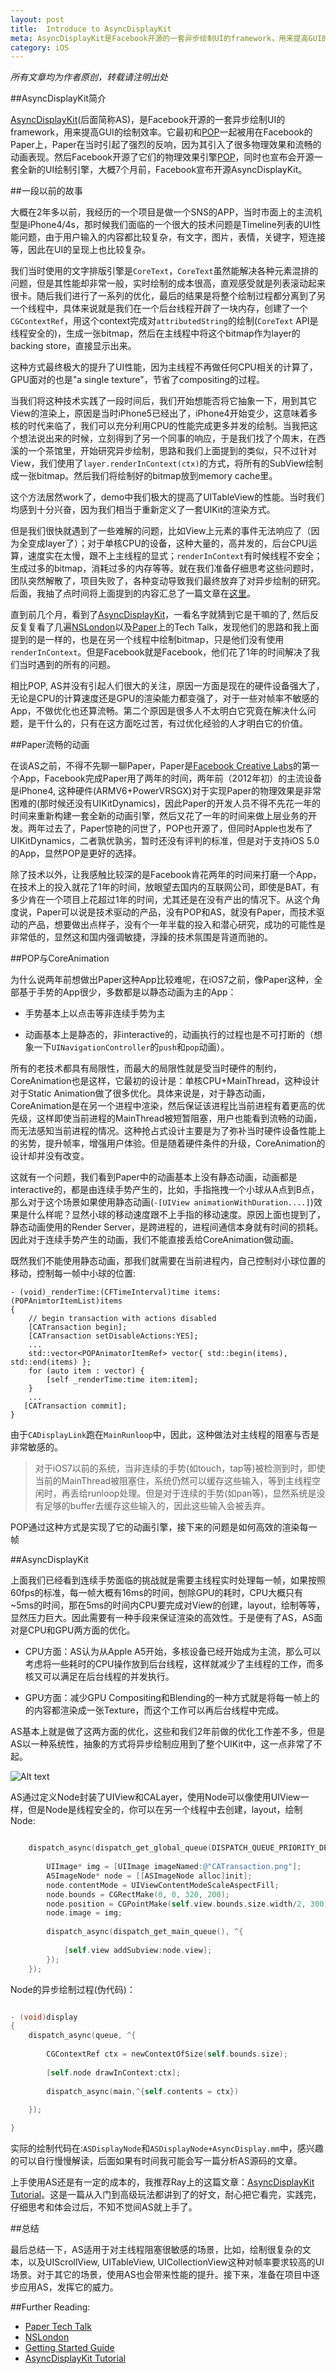 ```yaml
---
layout: post
title:  Introduce to AsyncDisplayKit
meta: AsyncDisplayKit是Facebook开源的一套异步绘制UI的framework，用来提高GUI的绘制效率。它最初和[POP](https://github.com/facebook/pop)一起被用在Facebook的Paper上，Paper在当时引起了强烈的反响，因为其引入了很多物理效果和流畅的动画表现。然后Facebook开源了它们的物理效果引擎[POP](https://github.com/facebook/pop)，同时也宣布会开源一套全新的UI绘制引擎，大概7个月前，Facebook宣布开源AsyncDisplayKit。
category: iOS
---
```


<em>所有文章均为作者原创，转载请注明出处</em> 


##AsyncDisplayKit简介

[AsyncDisplayKit](https://github.com/facebook/AsyncDisplayKit)(后面简称AS)，是Facebook开源的一套异步绘制UI的framework，用来提高GUI的绘制效率。它最初和[POP](https://github.com/facebook/pop)一起被用在Facebook的Paper上，Paper在当时引起了强烈的反响，因为其引入了很多物理效果和流畅的动画表现。然后Facebook开源了它们的物理效果引擎[POP](https://github.com/facebook/pop)，同时也宣布会开源一套全新的UI绘制引擎，大概7个月前，Facebook宣布开源AsyncDisplayKit。


##一段以前的故事

大概在2年多以前，我经历的一个项目是做一个SNS的APP，当时市面上的主流机型是iPhone4/4s，那时候我们面临的一个很大的技术问题是Timeline列表的UI性能问题，由于用户输入的内容都比较复杂，有文字，图片，表情，关键字，短连接等，因此在UI的呈现上也比较复杂。

我们当时使用的文字排版引擎是`CoreText`，`CoreText`虽然能解决各种元素混排的问题，但是其性能却非常一般，实时绘制的成本很高，直观感受就是列表滚动起来很卡。随后我们进行了一系列的优化，最后的结果是将整个绘制过程都分离到了另一个线程中，具体来说就是我们在一个后台线程开辟了一块内存，创建了一个`CGContextRef`，用这个context完成对`attributedString`的绘制(`CoreText` API是线程安全的)，生成一张bitmap，然后在主线程中将这个bitmap作为layer的backing store，直接显示出来。

这种方式最终极大的提升了UI性能，因为主线程不再做任何CPU相关的计算了，GPU面对的也是"a single texture"，节省了compositing的过程。

当我们将这种技术实践了一段时间后，我们开始想能否将它抽象一下，用到其它View的渲染上，原因是当时iPhone5已经出了，iPhone4开始变少，这意味着多核的时代来临了，我们可以充分利用CPU的性能完成更多并发的绘制。当我把这个想法说出来的时候，立刻得到了另一个同事的响应，于是我们找了个周末，在西溪的一个茶馆里，开始研究异步绘制，思路和我们上面提到的类似，只不过针对View，我们使用了`layer.renderInContext(ctx)`的方式，将所有的SubView绘制成一张bitmap。然后我们将绘制好的bitmap放到memory cache里。

这个方法居然work了，demo中我们极大的提高了UITableView的性能。当时我们均感到十分兴奋，因为我们相当于重新定义了一套UIKit的渲染方式。

但是我们很快就遇到了一些难解的问题，比如View上元素的事件无法响应了（因为全变成layer了）；对于单核CPU的设备，这种大量的，高并发的，后台CPU运算，速度实在太慢，跟不上主线程的显式；`renderInContext`有时候线程不安全；生成过多的bitmap，消耗过多的内存等等。就在我们准备仔细思考这些问题时，团队突然解散了，项目失败了，各种变动导致我们最终放弃了对异步绘制的研究。后面，我抽了点时间将上面提到的内容汇总了一篇文章在[这里](http://akadealloc.github.io/blog/2013/07/12/custom-drawing.html)。

直到前几个月，看到了[AsyncDisplayKit](https://github.com/facebook/AsyncDisplayKit)，一看名字就猜到它是干嘛的了, 然后反反复复看了几遍[NSLondon](http://vimeo.com/103589245)以及[Paper](https://www.youtube.com/watch?v=OiY1cheLpmI&list=PLb0IAmt7-GS2sh8saWW4z8x2vo7puwgnR)上的Tech Talk，发现他们的思路和我上面提到的是一样的，也是在另一个线程中绘制bitmap，只是他们没有使用`renderInContext`。但是Facebook就是Facebook，他们花了1年的时间解决了我们当时遇到的所有的问题。

相比POP, AS并没有引起人们很大的关注，原因一方面是现在的硬件设备强大了，无论是CPU的计算速度还是GPU的渲染能力都变强了，对于一些对帧率不敏感的App，不做优化也还算流畅。第二个原因是很多人不太明白它究竟在解决什么问题，是干什么的，只有在这方面吃过苦，有过优化经验的人才明白它的价值。

##Paper流畅的动画


在谈AS之前，不得不先聊一聊Paper，Paper是[Facebook Creative Labs](https://www.facebook.com/labs)的第一个App，Facebook完成Paper用了两年的时间，两年前（2012年初）的主流设备是iPhone4, 这种硬件(ARMV6+PowerVRSGX)对于实现Paper的物理效果是非常困难的(那时候还没有UIKitDynamics)，因此Paper的开发人员不得不先花一年的时间来重新构建一套全新的动画引擎，然后又花了一年的时间来做上层业务的开发。两年过去了，Paper惊艳的问世了，POP也开源了，但同时Apple也发布了UIKitDynamics，二者孰优孰劣，暂时还没有评判的标准，但是对于支持iOS 5.0的App，显然POP是更好的选择。

除了技术以外，让我感触比较深的是Facebook肯花两年的时间来打磨一个App，在技术上的投入就花了1年的时间，放眼望去国内的互联网公司，即使是BAT，有多少肯在一个项目上花超过1年的时间，尤其还是在没有产出的情况下。从这个角度说，Paper可以说是技术驱动的产品，没有POP和AS，就没有Paper，而技术驱动的产品，想要做出点样子，没有个一年半载的投入和潜心研究，成功的可能性是非常低的，显然这和国内强调敏捷，浮躁的技术氛围是背道而驰的。

##POP与CoreAnimation

为什么说两年前想做出Paper这种App比较难呢，在iOS7之前，像Paper这种，全部基于手势的App很少，多数都是以静态动画为主的App：

- 手势基本上以点击等非连续手势为主
	
- 动画基本上是静态的，非interactive的，动画执行的过程也是不可打断的（想象一下`UINavigationController`的`push`和`pop`动画）。

所有的老技术都具有局限性，而最大的局限性就是受当时硬件的制约，CoreAnimation也是这样，它最初的设计是：单核CPU+MainThread，这种设计对于Static Animation做了很多优化。具体来说是，对于静态动画，CoreAnimation是在另一个进程中渲染，然后保证该进程比当前进程有着更高的优先级，这样即使当前进程的MainThread被短暂阻塞，用户也能看到流畅的动画，而无法感知当前进程的情况。这种抢占式设计主要是为了弥补当时硬件设备性能上的劣势，提升帧率，增强用户体验。但是随着硬件条件的升级，CoreAnimation的设计却并没有改变。

这就有一个问题，我们看到Paper中的动画基本上没有静态动画，动画都是interactive的，都是由连续手势产生的，比如，手指拖拽一个小球从A点到B点，那么对于这个场景如果使用静态动画(`-[UIView animationWithDuration....]`)效果是什么样呢？显然小球的移动速度跟不上手指的移动速度。原因上面也提到了，静态动画使用的Render Server，是跨进程的，进程间通信本身就有时间的损耗。因此对于连续手势产生的动画，我们不能直接丢给CoreAnimation做动画。

既然我们不能使用静态动画，那我们就需要在当前进程内，自己控制对小球位置的移动，控制每一帧中小球的位置:

```objc
- (void)_renderTime:(CFTimeInterval)time items:(POPAnimtorItemList)items
{
    // begin transaction with actions disabled
    [CATransaction begin];
    [CATransaction setDisableActions:YES];
    ...
    std::vector<POPAnimatorItemRef> vector{ std::begin(items), std::end(items) };
    for (auto item : vector) {
        [self _renderTime:time item:item];
    }
   	...
   [CATransaction commit];
}
```

由于`CADisplayLink`跑在`MainRunloop`中，因此，这种做法对主线程的阻塞与否是非常敏感的。

>对于iOS7以前的系统，当非连续的手势(如touch，tap等)被检测到时，即使当前的MainThread被阻塞住，系统仍然可以缓存这些输入，等到主线程空闲时，再丢给runloop处理。但是对于连续的手势(如pan等)，显然系统是没有足够的buffer去缓存这些输入的，因此这些输入会被丢弃。

POP通过这种方式是实现了它的动画引擎，接下来的问题是如何高效的渲染每一帧


##AsyncDisplayKit

上面我们已经看到连续手势面临的挑战就是需要主线程实时处理每一帧，如果按照60fps的标准，每一帧大概有16ms的时间，刨除GPU的耗时，CPU大概只有~5ms的时间，那在5ms的时间内CPU要完成对View的创建，layout，绘制等等，显然压力巨大。因此需要有一种手段来保证渲染的高效性。于是便有了AS，AS面对是CPU和GPU两方面的优化。

- CPU方面：AS认为从Apple A5开始，多核设备已经开始成为主流，那么可以考虑将一些耗时的CPU操作放到后台线程，这样就减少了主线程的工作，而多核又可以满足在后台线程的并发执行。

- GPU方面：减少GPU Compositing和Blending的一种方式就是将每一帧上的的内容都渲染成一张Texture，而这个工作可以再后台线程中完成。

AS基本上就是做了这两方面的优化，这些和我们2年前做的优化工作差不多，但是AS以一种系统性，抽象的方式将异步绘制应用到了整个UIKit中，这一点非常了不起。

![Alt text](/assets/images/2015/01/ASNode.png)

AS通过定义Node封装了UIView和CALayer，使用Node可以像使用UIView一样，但是Node是线程安全的，你可以在另一个线程中去创建，layout，绘制Node:

```objectivec

    dispatch_async(dispatch_get_global_queue(DISPATCH_QUEUE_PRIORITY_DEFAULT, 0), ^{
        
        UIImage* img = [UIImage imageNamed:@"CATransaction.png"];
        ASImageNode* node = [[ASImageNode alloc]init];
        node.contentMode = UIViewContentModeScaleAspectFill;
        node.bounds = CGRectMake(0, 0, 320, 200);
        node.position = CGPointMake(self.view.bounds.size.width/2, 300);
        node.image = img;
        
        dispatch_async(dispatch_get_main_queue(), ^{
            
            [self.view addSubview:node.view];
        });
    });

```
	
Node的异步绘制过程(伪代码)：

```objectivec

- (void)display
{
	dispatch_async(queue, ^{
	
		CGContextRef ctx = newContextOfSize(self.bounds.size);
		
		[self.node drawInContext:ctx];
	
		dispatch_async(main,^{self.contents = ctx})
	
	});

}

```
实际的绘制代码在:`ASDisplayNode`和`ASDisplayNode+AsyncDisplay.mm`中，感兴趣的可以自行慢慢解读，后面如果有时间我可能会写一篇分析AS源码的文章。

上手使用AS还是有一定的成本的，我推荐Ray上的这篇文章：[AsyncDisplayKit Tutorial](http://www.raywenderlich.com/86365/asyncdisplaykit-tutorial-achieving-60-fps-scrolling)。这是一篇从入门到高级玩法都讲到了的好文，耐心把它看完，实践完，仔细思考和体会过后，不知不觉间AS就上手了。


##总结

最后总结一下，AS适用于对主线程阻塞很敏感的场景，比如，绘制很复杂的文本，以及UIScrollView, UITableView, UICollectionView这种对帧率要求较高的UI场景。对于其它的场景，使用AS也会带来性能的提升。接下来，准备在项目中逐步应用AS，发挥它的威力。
		




##Further Reading:

- [Paper Tech Talk](https://www.youtube.com/watch?v=OiY1cheLpmI&list=PLb0IAmt7-GS2sh8saWW4z8x2vo7puwgnR)
- [NSLondon](http://vimeo.com/103589245)
- [Getting Started Guide](http://asyncdisplaykit.org/guide/)
- [AsyncDisplayKit Tutorial](http://www.raywenderlich.com/86365/asyncdisplaykit-tutorial-achieving-60-fps-scrolling)